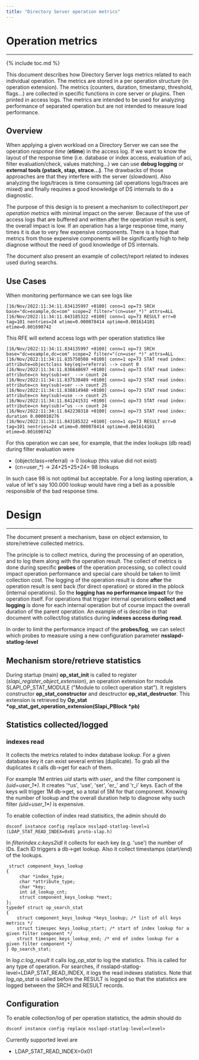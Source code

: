```yaml
---
title: "Directory Server operation metrics"
---
```

    
# Operation metrics
----------------

{% include toc.md %}

This document describes how Directory Server logs metrics related to each individual operation. The metrics are stored in a per operation structure (in operation extension). The metrics (counters, duration, timestamp, threshold, flags...) are collected in specific functions in core server or plugins. Then printed in access logs. The metrics are intended to be used for analyzing performance of separated operation but are not intended to measure load performance.

Overview
--------

When applying a given workload on a Directory Server we can see the operation <i>response time</i> (<b>etime</b>) in the access log. If we want to know the layout of the response time (i.e. database or index access, evaluation of aci, filter evaluation/check, values matching...) we can use <b>debug logging</b> or <b>external tools (pstack, stap, strace...)</b>. The drawbacks of those approaches are that they interfere with the server (slowdown). Also analyzing the logs/traces is time consuming (all operations logs/traces are mixed) and finally requires a good knowledge of DS internals to do a diagnostic.

The purpose of this design is to present a mechanism to collect/report *per operation metrics* with minimal impact on the server. Because of the use of access logs that are buffered and written after the operation result is sent, the overall impact is low. If an operation has a large response time, many times it is due to very few expensive components. There is a hope that metrics from those expensive components will be significantly high to help diagnose without the need of good knowledge of DS internals.

The document also present an example of collect/report related to indexes used during searchs.

Use Cases
---------

When monitoring performance we can see logs like

    [16/Nov/2022:11:34:11.834135997 +0100] conn=1 op=73 SRCH base="dc=example,dc=com" scope=2 filter="(cn=user_*)" attrs=ALL
    [16/Nov/2022:11:34:11.843185322 +0100] conn=1 op=73 RESULT err=0 tag=101 nentries=24 wtime=0.000078414 optime=0.001614101 etime=0.001690742

This RFE will extend access logs with per operation statistics like

    [16/Nov/2022:11:34:11.834135997 +0100] conn=1 op=73 SRCH base="dc=example,dc=com" scope=2 filter="(cn=user_*)" attrs=ALL
    [16/Nov/2022:11:34:11.835750508 +0100] conn=1 op=73 STAT read index: attribute=objectclass key(eq)=referral --> count 0
    [16/Nov/2022:11:34:11.836648697 +0100] conn=1 op=73 STAT read index: attribute=cn key(sub)=er_ --> count 24
    [16/Nov/2022:11:34:11.837538489 +0100] conn=1 op=73 STAT read index: attribute=cn key(sub)=ser --> count 25
    [16/Nov/2022:11:34:11.838814948 +0100] conn=1 op=73 STAT read index: attribute=cn key(sub)=use --> count 25
    [16/Nov/2022:11:34:11.841241531 +0100] conn=1 op=73 STAT read index: attribute=cn key(sub)=^us --> count 24
    [16/Nov/2022:11:34:11.842230318 +0100] conn=1 op=73 STAT read index: duration 0.000010276
    [16/Nov/2022:11:34:11.843185322 +0100] conn=1 op=73 RESULT err=0 tag=101 nentries=24 wtime=0.000078414 optime=0.001614101 etime=0.001690742

For this operation we can see, for example, that the index lookups (db read) during filter evaluation were

   - (objectclass=referral)  -> 0 lookup (this value did not exist)
   - (cn=user_*) -> 24+25+25+24= 98 lookups

In such case 98 is not optimal but acceptable. For a long lasting operation, a value of let's say 100.000 lookup would have ring a bell as a possible responsible of the bad response time.

# Design
------

The document present a mechanism, base on object extension, to store/retrieve collected metrics.

The principle is to collect metrics, during the processing of an operation, and to log them along with the operation result. The collect of metrics is done during specific <b>probes</b> of the operation processing, so collect could impact operation performance and special care should be taken to limit collection cost. The logging of the operation result is done <b>after</b> the operation result is sent back (for direct operation) or stored in the pblock (internal operations). So the <b>logging has no performance impact</b> for the operation itself. For operations that trigger internal operations <b>collect and logging </b> is done for each internal operation but of course impact the overall duration of the parent operation. An example of is describe in that document with collect/log statistics during <b>indexes access during read</b>.

In order to limit the performance impact of the <b>probes/log</b>, we can select which probes to measure using a new configuration parameter <b>nsslapd-statlog-level</b>

## Mechanism store/retrieve statistics

During startup (main) <b>op_stat_init</b> is called to register (<i>slapi_register_object_extension</i>), an operation extension for module SLAPI_OP_STAT_MODULE ("Module to collect operation stat"). It registers constructor <b>op_stat_constructor</b> and desctructor <b>op_stat_destructor</b>. This extension is retrieved by <b>Op_stat *op_stat_get_operation_extension(Slapi_PBlock *pb)</b>

## Statistics collected/logged

### indexes read

It collects the metrics related to index database lookup. For a given database key it can exist several entries (duplicate). To grab all the duplicates it calls db->get for each of them.

For example 1M entries <i>uid</i> starts with <i>user_</i> and the filter component is <i>(uid=user_1*)</i>. It creates '^us', 'use', 'ser', 'er_' and 'r_i' keys. Each of the keys will trigger 1M db->get, so a total of 5M for that component. Knowing the number of lookup and the overall duration help to diagnose why such filter <i>(uid=user_1*)</i> is expensive.

To enable collection of index read statisitics, the admin should do

    dsconf instance config replace nsslapd-statlog-level=1  (LDAP_STAT_READ_INDEX=0x01 proto-slap.h)

In <i>filterindex.c:keys2idl</i> it collects for each key (e.g. 'use') the number of IDs. Each ID triggers a db->get lookup. Also it collect timestamps (start/end) of the lookups.

     struct component_keys_lookup
    {
         char *index_type;
         char *attribute_type;
         char *key;
         int id_lookup_cnt;
         struct component_keys_lookup *next;
    };
    typedef struct op_search_stat
    {
        struct component_keys_lookup *keys_lookup; /* list of all keys metrics */
        struct timespec keys_lookup_start; /* start of index lookup for a given filter component */
        struct timespec keys_lookup_end; /* end of index lookup for a given filter component */
    } Op_search_stat;

In <i>log.c:log_result</i> it calls <i>log_op_stat</i> to log the statistics. This is called for any type of operation. For searches, if nsslapd-statlog-level=LDAP_STAT_READ_INDEX, it logs the read indexes statistics. Note that <i>log_op_stat</i> is called before the RESULT is logged so that the statistics are logged between the SRCH and RESULT records.


## Configuration

To enable collection/log of per operation statistics, the admin should do

    dsconf instance config replace nsslapd-statlog-level=<level>

Currently supported level are

- LDAP_STAT_READ_INDEX=0x01




